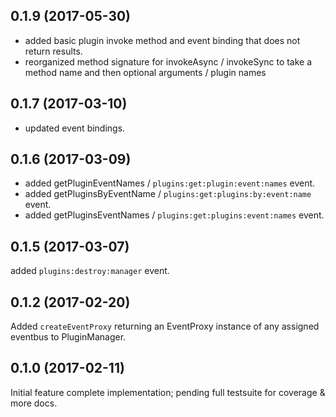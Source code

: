## 0.1.9 (2017-05-30)
- added basic plugin invoke method and event binding that does not return results.
- reorganized method signature for invokeAsync / invokeSync to take a method name and then optional 
  arguments / plugin names  

## 0.1.7 (2017-03-10)
- updated event bindings.

## 0.1.6 (2017-03-09)
- added getPluginEventNames / `plugins:get:plugin:event:names` event.
- added getPluginsByEventName / `plugins:get:plugins:by:event:name` event.
- added getPluginsEventNames / `plugins:get:plugins:event:names` event.

## 0.1.5 (2017-03-07)
added `plugins:destroy:manager` event.

## 0.1.2 (2017-02-20)
Added `createEventProxy` returning an EventProxy instance of any assigned eventbus to PluginManager.

## 0.1.0 (2017-02-11)
Initial feature complete implementation; pending full testsuite for coverage & more docs.
